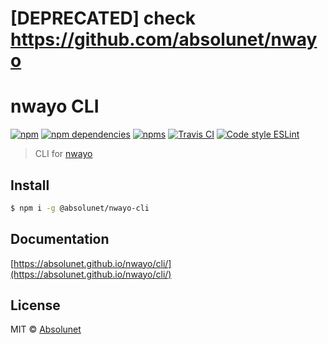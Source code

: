 # [DEPRECATED] check https://github.com/absolunet/nwayo

# nwayo CLI

[![npm](https://img.shields.io/npm/v/@absolunet/nwayo-cli.svg)](https://www.npmjs.com/package/@absolunet/nwayo-cli)
[![npm dependencies](https://david-dm.org/absolunet/nwayo-cli/status.svg)](https://david-dm.org/absolunet/nwayo-cli)
[![npms](https://badges.npms.io/%40absolunet%2Fnwayo-cli.svg)](https://npms.io/search?q=%40absolunet%2Fnwayo-cli)
[![Travis CI](https://api.travis-ci.org/absolunet/nwayo-cli.svg?branch=master)](https://travis-ci.org/absolunet/nwayo-cli/builds)
[![Code style ESLint](https://img.shields.io/badge/code_style-@absolunet/node-659d32.svg)](https://github.com/absolunet/eslint-config-node)

> CLI for [nwayo](https://absolunet.github.io/nwayo/)


## Install

```bash
$ npm i -g @absolunet/nwayo-cli
```

## Documentation

[https://absolunet.github.io/nwayo/cli/](https://absolunet.github.io/nwayo/cli/)

## License

MIT © [Absolunet](https://absolunet.com)
